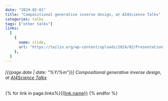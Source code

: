 ```yaml
---
date: "2024-02-01"
title: "Compositional generative inverse design, at AI4Science Talks"
categories: talks
tags: ["other talks"]
links:
  [
    {
      name: slide,
      url: "https://tailin.org/wp-content/uploads/2024/02/Presentation.pdf",
    },
  ]
---
```


###### [{{page.date | date: "%Y/%m"}}]  Compositional generative inverse design, at [AI4Science Talks](https://ai4sciencetalks.github.io/projects/compositional_invdesign_tailinwu/)

{% for link in page.links%}<span class="badge bg-info"><a href="{{link.url}}">{{link.name}}</a></span> {% endfor %}
